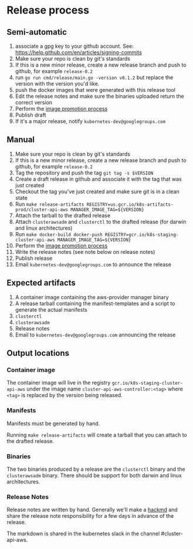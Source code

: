 # Release process

## Semi-automatic

1. associate a gpg key to your github account. See: https://help.github.com/en/articles/signing-commits
2. Make sure your repo is clean by git's standards
3. If this is a new minor release, create a new release branch and push to github, for example `release-0.2`
4. run `go run cmd/release/main.go -version v0.1.2` but replace the version with the version you'd like.
5. push the docker images that were generated with this release tool
6. Edit the release notes and make sure the binaries uploaded return the correct version
7. Perform the [image promotion process](https://github.com/kubernetes/k8s.io/tree/master/k8s.gcr.io#image-promoter)
8. Publish draft
9. If it's a major release, notify `kubernetes-dev@googlegroups.com`

## Manual

1. Make sure your repo is clean by git's standards
2. If this is a new minor release, create a new release branch and push to github, for example `release-0.2`
3. Tag the repository and push the tag `git tag -s $VERSION`
4. Create a draft release in github and associate it with the tag that was just created
5. Checkout the tag you've just created and make sure git is in a clean state
6. Run `make release-artifacts REGISTRY=us.gcr.io/k8s-artifacts-prod/cluster-api-aws MANAGER_IMAGE_TAG=${VERSION}`
7. Attach the tarball to the drafted release
8. Attach `clusterawsadm` and `clusterctl` to the drafted release (for darwin and linux architectures)
9. Run `make docker-build docker-push REGISTRY=gcr.io/k8s-staging-cluster-api-aws MANAGER_IMAGE_TAG=${VERSION}`
10. Perform the [image promotion process](https://github.com/kubernetes/k8s.io/tree/master/k8s.gcr.io#image-promoter)
11. Write the release notes (see note below on release notes)
12. Publish release
13. Email `kubernetes-dev@googlegroups.com` to announce the release

## Expected artifacts

1. A container image containing the aws-provider manager binary
2. A release tarball containing the manifest-templates and a script to generate
   the actual manifests
3. `clusterctl`
4. `clusterawsadm`
5. Release notes
6. Email to `kubernetes-dev@googlegroups.com` announcing the release

## Output locations

### Container image

The container image will live in the registry `gcr.io/k8s-staging-cluster-api-aws`
under the image name `cluster-api-aws-controller:<tag>` where `<tag>` is
replaced by the version being released.

### Manifests

Manifests must be generated by hand.

Running `make release-artifacts` will create a tarball that you can attach to
the drafted release.

### Binaries

The two binaries produced by a release are the `clusterctl` binary and the
`clusterawsadm` binary. There should be support for both darwin and linux architectures.

### Release Notes

Release notes are written by hand. Generally we'll make a [hackmd](hackmd.io)
and share the release note responsibility for a few days in advance of the
release.

The markdown is shared in the kubernetes slack in the channel #cluster-api-aws.
